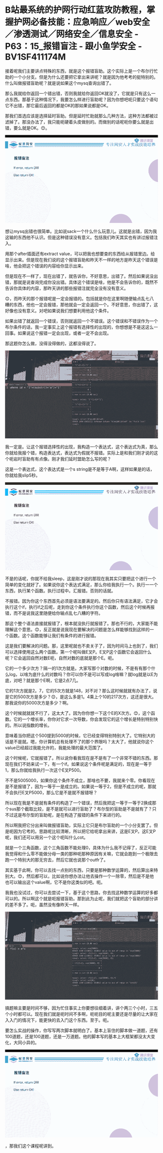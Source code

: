 # B站最系统的护网行动红蓝攻防教程，掌握护网必备技能：应急响应／web安全／渗透测试／网络安全／信息安全 - P63：15_报错盲注 - 跟小鱼学安全 - BV1SF411174M

接着呢我们主要讲点特殊的东西，就是这个报错盲助。这个实际上是一个布尔行忙助的一个小分支。但是为什么还要把它拿出来讲呢？就是因为他考考的挺特别的。什么叫做报错盲助呢？就是说如果这个mysq查询出错了。

那么我就给你返回一个错出错，否则我就给你返回OK就没了，它就是只有这么一点东西。那基于这种情况下，我要怎么样进行盲助呢？因为你想吧呃只要这个语句它不出错，那它最后返回的都是OK的那如果说都是OK。

那我们首选应该是选择延时盲助。但是延时忙助就那么几种方法，这种方法都被过滤掉了。那没办法了，我只能呃硬着头皮做别的。而做别的话呢呃你要么就是出错，要么就是OK。😊。



![](img/3c75ea724d512bf727f6f6a9e30d952e_1.png)

想让mysq出错也很简单。比如说sack一个什么什么玩意儿。这就是出错，因为我这输的东西他不认识。但是这种错误没有意义。包括我们昨天其实也有讲过报错注入。

用那个after插面还有extract value，可以把我也想要查的东西给从报错里边。给显示出来。但是现在我们说的这个报错盲助和昨天不一样的地方是昨天这个错误是啥，他会把这个错误的内容给你显示出来。

但是现在不一样了，现在出错了，就告诉你，不好意思，出错了。然后如果说没出错，那就是说查询完成你没出错。具体这个错误是啥，他是不会告诉你的，既然不告诉你具体的内容，那昨天讲的那些报错注就完全没有没有意义。

😊，而昨天的那个报错呢是一定会报错的。包括就是你在这里啊随便输点乱七八糟的东西，他也一定会报错，那他就会一定会返回一个。不好意思，你出错了，这好像也没有意义。对吧如果说我们想要利用他这个条件。

如果出错了就返回一个错误，否则就返回一个不错误。这个错误和不错误作为一个布尔条件的话，我一定事实上这个报错有选择性的出现的，你想想是不是这这么一回事。如果说这个报错一定会出现，或者一定不会出现。

那这题你怎么做，没得没得做的，这都没得说了。

![](img/3c75ea724d512bf727f6f6a9e30d952e_3.png)

我一定是。让这个报错选择性的出现，我构造一个表达式，这个表达式为真，那么你就给我报个错，构造表达式，表达式为假就不报错。实际上是和我们刚才说的这个呃岩时盲助有有点像。刚才我们延时盟助怎么写的呢？

这是一个表达式，这个表达式是一个s string是不是等于A啊，这样如果是的话，你就给我slip5秒。



![](img/3c75ea724d512bf727f6f6a9e30d952e_5.png)

不是的话呢，你就不给我sleep，这是刚才说的那现在我其实只要把这个进行一个简单的变化就好了。如果说你这个表达式满足，那么你给我执行一个。执行一一个东西，执行某个函数。执行过程中。汇报错。否则的话就。

不报错。因为你这个东西首先必须是语法要满足的。然后你只有语法满足，它才会执行这个if，执行if之后呢，走到你这个条件执行你这个函数，然后这个时候再报错，而不是说我这里随便给你输点乱七八糟的字符。

那这个整个语法直接就报错了，根本就没执行就报错了。那也不行的，大家能不能理解这个意思。😊，反正就是说我现在要解决的问题是怎么样能够找到这样的一个函数。这个函数能够让我们有条件的进行报错。

这是我们要解决的问题。那，这里呢就也不卖关子了，因为时间马上也到了，我们可以选择使用这么两个函数。第一个呢叫做E叉P。E叉P这个函数它会返回什么呢？它会返回自然对数E呃，自然对数的底就是那个E。呃。

它的一个多少次方？隔一的1次方就是。大家写那个对数的时候，不是有有那个什么log，以啥为底什么的对数吗？你可以你不是可以写成log啥嘛？就log就是以E为底，对吧？就是那个E啊，它是2点7几。

它的1次方就是2。7，它的5次方就是148，对不对？那么这时候就就有办法了，说是它的500次方是多少？😊，是这么多是1。4乘上个10的217次方，这还是很大。那我说你的5000次方是多少？啊。

这个时候就就就不行了，这太大了。因为你你想一下这个E的X次方。😊，这个函数。它的一个增长率，你你对它求一次导数，你会发现它的这个增长是特别特别快的。所以说指数的增长。

意味着当你把这个500提到5000的时候，它已经变得特别特别大了。它特别大的话是不是就。嗯，你计算机总有处理不了的那个界限吗？太大了，他就说你这个value已经超过我能允许的，我能处理的最大范围了。

这个时候呢，它就报错了。所以说你看我现在是不是有了一个非常不错的东西。那现在我们不妨来试一下，有一个if。如果说这个条件呢是满足的，现在是一等于1，那么你就给我执行一次这个E叉P500。

不不是5005000，如果你这个条件不成立，那啥也不要，我就来个零。你看现在是不是报错了，因为一等于一是成立的。如果说一等于2，但是不成立的呢，那就不会执行E叉P5000，那么它是不是就不报错呀？

所以现在我是不是就有条件的构造了一个错误，然后我把这一等于一等于2换成那个sus那个截取比较，是不是就可以进行盲助了？布尔型的盲助是不是就有了？只不过这是布尔型的盲助呢，是在构造了报错的条件下来进行的。

所以啊我把它分出来叫做报错盲助，实际上它只是布尔盲助的一个小分支罢了。但是呃因为它考的。思路呢比较清晰，所以把它给呃拿出来讲，这是E叉P。这E叉P呢，我们还可以用另一个这个呃叫什么cot。

就是一个三角函数，这个三角函数不能处理0，具体为什么我不记得了，反正可能我觉得和什么零不能做分母一类的那种呃那种原因有关嘛，它就会跑到一个极限去跑一个特别大的那无穷去，然后它就也说那个outfr了。

其实基于此啊，你可以去找一点别的东西，只要是那种数学运算的，然后算出来特别大。😊，然后都可以，比如说你想办法让他去操作一个一除零，然后是不是他也可以输出这个value啊，它不是你这类似的吧。呃。

我我也没试过，你可以去尝试一下，基于这个思路，你去找这种数学运算的好多都可以的。所以啊这个就是呃报错盲助。那到此为止呢，我们就把这个盲助的部分讲的差不多了。呃，虽然没有像昨天一样。



![](img/3c75ea724d512bf727f6f6a9e30d952e_7.png)

搞题嘛主要是时间不够，因为忙住事实上你要想往细着讲，讲个两三个小时，三五个小时都可以。现在我们就是呃时间不多啊，呃呃目的呢主要还是尽量的让大家在入入门的情况下，能更快的去入门这个东西。至于。呃。

要怎么实战的操作，你写写两次脚本就明白了。基本上盲住的脚本做一道题，还有100道题，还是100道题，还是一万道题。他的脚本写的基本上大框架都没太大变化，大同小异的。



![](img/3c75ea724d512bf727f6f6a9e30d952e_9.png)

，那我们这个课程呢讲到。
